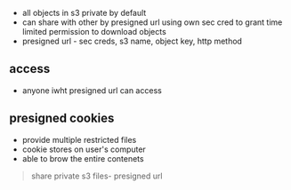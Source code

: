 - all objects in s3 private by default
- can share with other by presigned url using own sec cred to grant time limited permission to download objects
- presigned url - sec creds, s3 name, object key, http method

## access 
- anyone iwht presigned url can access

## presigned cookies

- provide multiple restricted files
- cookie stores on user's computer
- able to brow the entire contenets

> share private s3 files- presigned url